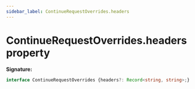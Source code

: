 ```yaml
---
sidebar_label: ContinueRequestOverrides.headers
---
```

# ContinueRequestOverrides.headers property

**Signature:**

```typescript
interface ContinueRequestOverrides {headers?: Record<string, string>;}
```
